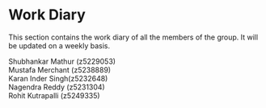 # Work Diary
This section contains the work diary of all the members of the group. It will be updated on a weekly basis.

Shubhankar Mathur (z5229053) <br />
Mustafa Merchant (z5238889) <br />
Karan Inder Singh(z5232648) <br />
Nagendra Reddy (z5231304) <br />
Rohit Kutrapalli (z5249335) <br />
